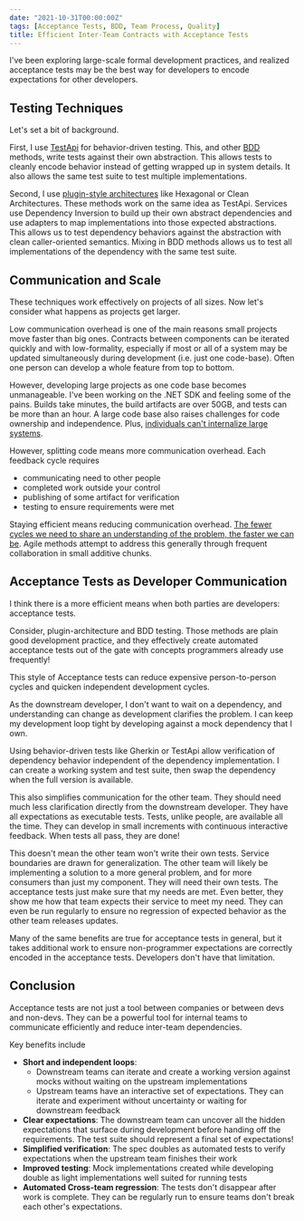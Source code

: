 ```yaml
---
date: "2021-10-31T00:00:00Z"
tags: [Acceptance Tests, BDD, Team Process, Quality]
title: Efficient Inter-Team Contracts with Acceptance Tests
---
```


I've been exploring large-scale formal development practices, and realized acceptance tests may be the best way for developers to encode expectations for other developers.
<!--more-->
<!-- (maybe rephrase to sound less conclusive than "realized") -->

## Testing Techniques

Let's set a bit of background.

First, I use [TestApi](../posts/2020-08-21-Test-Api-InPractice.md) for behavior-driven testing. This, and other [BDD](https://en.wikipedia.org/wiki/Behavior-driven_development#Principles_of_BDD) methods, write tests against their own abstraction. This allows tests to cleanly encode behavior instead of getting wrapped up in system details. It also allows the same test suite to test multiple implementations.

Second, I use [plugin-style architectures](https://spencerfarley.com/2020/12/19/ports-and-adapters/) like Hexagonal or Clean Architectures. These methods work on the same idea as TestApi. Services use Dependency Inversion to build up their own abstract dependencies and use adapters to map implementations into those expected abstractions. This allows us to test dependency behaviors against the abstraction with clean caller-oriented semantics. Mixing in BDD methods allows us to test all implementations of the dependency with the same test suite.

## Communication and Scale

These techniques work effectively on projects of all sizes. Now let's consider what happens as projects get larger.

Low communication overhead is one of the main reasons small projects move faster than big ones. Contracts between components can be iterated quickly and with low-formality, especially if most or all of a system may be updated simultaneously during development (i.e. just one code-base). Often one person can develop a whole feature from top to bottom.

However, developing large projects as one code base becomes unmanageable. I've been working on the .NET SDK and feeling some of the pains. Builds take minutes, the build artifacts are over 50GB, and tests can be more than an hour. A large code base also raises challenges for code ownership and independence. Plus, [individuals can't internalize large systems](https://www.cs.utexas.edu/~EWD/transcriptions/EWD03xx/EWD340.html).

However, splitting code means more communication overhead. Each feedback cycle requires
  - communicating need to other people
  - completed work outside your control
  - publishing of some artifact for verification
  - testing to ensure requirements were met

  <!-- - todo: maybe move this up and share the same steps across cycle formalities-->

Staying efficient means reducing communication overhead. [The fewer cycles we need to share an understanding of the problem, the faster we can be](../posts/2021-01-29-Going-Fast-is-Going-Well.md). Agile methods attempt to address this generally through frequent collaboration in small additive chunks.

## Acceptance Tests as Developer Communication

I think there is a more efficient means when both parties are developers: acceptance tests.

Consider, plugin-architecture and BDD testing. Those methods are plain good development practice, and they effectively create automated acceptance tests out of the gate with concepts programmers already use frequently!

This style of Acceptance tests can reduce expensive person-to-person cycles and quicken independent development cycles.

As the downstream developer, I don't want to wait on a dependency, and understanding can change as development clarifies the problem. I can keep my development loop tight by developing against a mock dependency that I own. 

Using behavior-driven tests like Gherkin or TestApi allow verification of dependency behavior independent of the dependency implementation. I can create a working system and test suite, then swap the dependency when the full version is available.

This also simplifies communication for the other team. They should need much less clarification directly from the downstream developer. They have all expectations as executable tests. Tests, unlike people, are available all the time. They can develop in small increments with continuous interactive feedback. When tests all pass, they are done!

This doesn't mean the other team won't write their own tests. Service boundaries are drawn for generalization. The other team will likely be implementing a solution to a more general problem, and for more consumers than just my component. They will need their own tests. The acceptance tests just make sure that my needs are met. Even better, they show me how that team expects their service to meet my need.  They can even be run regularly to ensure no regression of expected behavior as the other team releases updates.


Many of the same benefits are true for acceptance tests in general, but it takes additional work to ensure non-programmer expectations are correctly encoded in the acceptance tests. Developers don't have that limitation.


## Conclusion

Acceptance tests are not just a tool between companies or between devs and non-devs. They can be a powerful tool for internal teams to communicate efficiently and reduce inter-team dependencies.

Key benefits include
- **Short and independent loops**: 
  - Downstream teams can iterate and create a working version against mocks without waiting on the upstream implementations
  - Upstream teams have an interactive set of expectations. They can iterate and experiment without uncertainty or waiting for downstream feedback
- **Clear expectations**: The downstream team can uncover all the hidden expectations that surface during development before handing off the requirements. The test suite should represent a final set of expectations!
- **Simplified verification**: The spec doubles as automated tests to verify expectations when the upstream team finishes their work 
- **Improved testing**: Mock implementations created while developing double as light implementations well suited for running tests
- **Automated Cross-team regression**: The tests don't disappear after work is complete. They can be regularly run to ensure teams don't break each other's expectations. 


<!-- Todo: add acceptance tests to test diagram for external parties -->